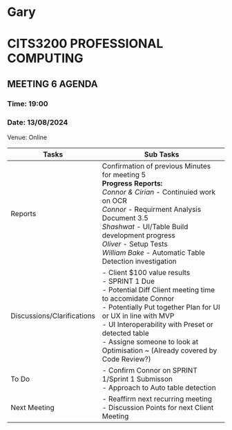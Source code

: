 # Gary
# CITS3200 PROFESSIONAL COMPUTING

## MEETING 6 AGENDA

### Time: 19:00
### Date: 13/08/2024

Venue: Online

| Tasks                      | Sub Tasks                                                                                                                                                                          |
| -------------------------- | ---------------------------------------------------------------------------------------------------------------------------------------------------------------------------------- |
| Reports                    | Confirmation of previous Minutes for meeting 5<br>                                                                                                                     **Progress Reports:**  <br> *Connor & Cirian* - Continuied work on OCR <br> *Connor* - Requirment Analysis Document 3.5 <br>*Shashwat* - UI/Table Build development progress <br> *Oliver* - Setup Tests <br>*William Bake* - Automatic Table Detection investigation 
| Discussions/Clarifications | - Client $100 value results <br> - SPRINT 1 Due <br> - Potential Diff Client meeting time to accomidate Connor  <br> - Potentially Put together Plan for UI or UX in line with MVP <br> - UI Interoperability with Preset or detected table <br> - Assigne someone to look at Optimisation ~ (Already covered by Code Review?) |
| To Do                      | - Confirm Connor on SPRINT 1/Sprint 1 Submisson <br>  - Approach to Auto table detection <br> |
| Next Meeting               | - Reaffirm next recurring meeting <br> - Discussion Points for next Client Meeting|
